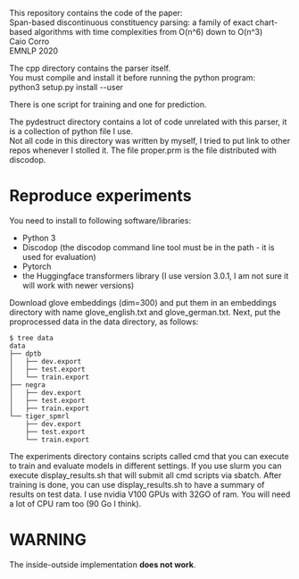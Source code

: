 This repository contains the code of the paper:  
Span-based discontinuous constituency parsing: a family of exact chart-based algorithms with time complexities from O(n^6) down to O(n^3)  
Caio Corro  
EMNLP 2020 


The cpp directory contains the parser itself.  
You must compile and install it before running the python program:  
python3 setup.py install --user


There is one script for training and one for prediction.  

The pydestruct directory contains a lot of code unrelated with this parser, it is a collection of python file I use.  
Not all code in this directory was written by myself, I tried to put link to other repos whenever I stolled it.
The file proper.prm is the file distributed with discodop.

# Reproduce experiments

You need to install to following software/libraries:

- Python 3
- Discodop (the discodop command line tool must be in the path - it is used for evaluation)
- Pytorch
- the Huggingface transformers library (I use version 3.0.1, I am not sure it will work with newer versions)

Download glove embeddings (dim=300) and put them in an embeddings directory with name glove_english.txt and glove_german.txt.
Next, put the proprocessed data in the data directory, as follows:

```
$ tree data  
data  
├── dptb  
│   ├── dev.export  
│   ├── test.export  
│   └── train.export  
├── negra  
│   ├── dev.export  
│   ├── test.export  
│   ├── train.export  
└── tiger_spmrl 
    ├── dev.export  
    ├── test.export  
    └── train.export  
```

The experiments directory contains scripts called cmd that you can execute to train and evaluate models in different settings.
If you use slurm you can execute display_results.sh that will submit all cmd scripts via sbatch.
After training is done, you can use display_results.sh to have a summary of results on test data.
I use nvidia V100 GPUs with 32GO of ram.
You will need a lot of CPU ram too (90 Go I think).


# WARNING

The inside-outside implementation **does not work**.
